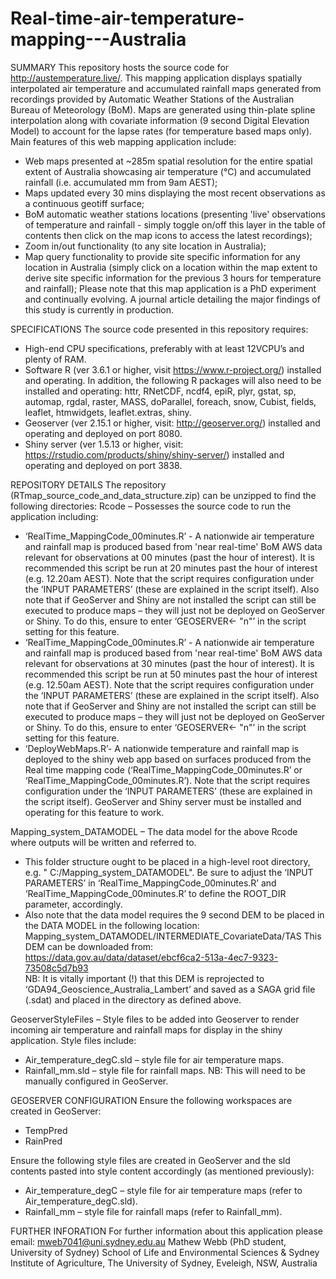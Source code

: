 # Real-time-air-temperature-mapping---Australia

SUMMARY
This repository hosts the source code for http://austemperature.live/.
This mapping application displays spatially interpolated air temperature and accumulated rainfall maps generated from recordings provided by Automatic Weather Stations of the Australian Bureau of Meteorology (BoM). Maps are generated using thin-plate spline interpolation along with covariate information (9 second Digital Elevation Model) to account for the lapse rates (for temperature based maps only). Main features  of this web mapping application include:
-	Web maps presented at ~285m spatial resolution for the entire spatial extent of Australia showcasing air temperature (°C) and accumulated rainfall (i.e. accumulated mm from 9am AEST);
-	Maps updated every 30 mins displaying the most recent observations as a continuous geotiff surface;
-	BoM automatic weather stations locations (presenting 'live' observations of temperature and rainfall - simply toggle on/off this layer in the table of contents then click on the map icons to access the latest recordings);
-	Zoom in/out functionality (to any site location in Australia); 
-	Map query functionality to provide site specific information for any location in Australia (simply click on a location within the map extent to derive site specific information for the previous 3 hours for temperature and rainfall);
Please note that this map application is a PhD experiment and continually evolving. A journal article detailing the major findings of this study is currently in production.

SPECIFICATIONS
The source code presented in this repository requires:
-	High-end CPU specifications, preferably with at least 12VCPU’s and plenty of RAM. 
-	Software R (ver 3.6.1 or higher, visit https://www.r-project.org/) installed and operating. In addition, the following R packages will also need to be installed and operating: httr, RNetCDF, ncdf4, epiR, plyr, gstat, sp, automap, rgdal, raster, MASS, doParallel, foreach, snow, Cubist, fields, leaflet, htmwidgets, leaflet.extras, shiny.
-	Geoserver (ver 2.15.1 or higher, visit: http://geoserver.org/) installed and operating and deployed on port 8080.
-	Shiny server (ver 1.5.13 or higher, visit: https://rstudio.com/products/shiny/shiny-server/) installed and operating and deployed on port 3838. 

REPOSITORY DETAILS
The repository (RTmap_source_code_and_data_structure.zip) can be unzipped to find the following directories:
Rcode – Possesses the source code to run the application including:
-	‘RealTime_MappingCode_00minutes.R’ - A nationwide air temperature and rainfall map is produced based from 'near real-time' BoM AWS data relevant for observations at 00 minutes (past the hour of interest). It is recommended this script be run at 20 minutes past the hour of interest (e.g. 12.20am AEST). Note that the script requires configuration under the ‘INPUT PARAMETERS’ (these are explained in the script itself). Also note that if GeoServer and Shiny are not installed the script can still be executed to produce maps – they will just not be deployed on GeoServer or Shiny. To do this, ensure to enter ‘GEOSERVER<- "n"’ in the script setting for this feature. 
-	‘RealTime_MappingCode_00minutes.R’ - A nationwide air temperature and rainfall map is produced based from 'near real-time' BoM AWS data relevant for observations at 30 minutes (past the hour of interest). It is recommended this script be run at 50 minutes past the hour of interest (e.g. 12.50am AEST). Note that the script requires configuration under the ‘INPUT PARAMETERS’ (these are explained in the script itself). Also note that if GeoServer and Shiny are not installed the script can still be executed to produce maps – they will just not be deployed on GeoServer or Shiny. To do this, ensure to enter ‘GEOSERVER<- "n"’ in the script setting for this feature.
-	‘DeployWebMaps.R’- A nationwide temperature and rainfall map is deployed to the shiny web app based on surfaces produced from the Real time mapping code (‘RealTime_MappingCode_00minutes.R’ or ‘RealTime_MappingCode_00minutes.R’). Note that the script requires configuration under the ‘INPUT PARAMETERS’ (these are explained in the script itself). GeoServer and Shiny server must be installed and operating for this feature to work.

Mapping_system_DATAMODEL – The data model for the above Rcode where outputs will be written and referred to. 
-	This folder structure ought to be placed in a high-level root directory, e.g. " C:/Mapping_system_DATAMODEL". Be sure to adjust the ‘INPUT PARAMETERS’ in ‘RealTime_MappingCode_00minutes.R’ and ‘RealTime_MappingCode_00minutes.R’ to define the ROOT_DIR parameter, accordingly. 
-	Also note that the data model requires the 9 second DEM to be placed in the DATA MODEL in the following location: Mapping_system_DATAMODEL/INTERMEDIATE_CovariateData/TAS
This DEM can be downloaded from:
https://data.gov.au/data/dataset/ebcf6ca2-513a-4ec7-9323-73508c5d7b93  
NB: It is vitally important (!) that this DEM is reprojected to ‘GDA94_Geoscience_Australia_Lambert’ and saved as a SAGA grid file (.sdat) and placed in the directory as defined above.

GeoserverStyleFiles – Style files to be added into Geoserver to render incoming air temperature and rainfall maps for display in the shiny application. Style files include:
-	Air_temperature_degC.sld – style file for air temperature maps.
-	Rainfall_mm.sld – style file for rainfall maps.
NB: This will need to be manually configured in GeoServer.

GEOSERVER CONFIGURATION
Ensure the following workspaces are created in GeoServer: 
-	TempPred
-	RainPred

Ensure the following style files are created in GeoServer and the sld contents pasted into style content accordingly (as mentioned previously):
-	Air_temperature_degC – style file for air temperature maps (refer to Air_temperature_degC.sld).
-	Rainfall_mm – style file for rainfall maps (refer to Rainfall_mm).

FURTHER INFORATION
For further information about this application please email:
mweb7041@uni.sydney.edu.au
Mathew Webb (PhD student, University of Sydney)
School of Life and Environmental Sciences & Sydney Institute of Agriculture, The University of Sydney, Eveleigh, NSW, Australia

